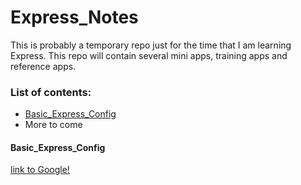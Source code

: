 # Express_Notes
This is probably a temporary repo just for the time that I am learning Express.
This repo will contain several mini apps, training apps and reference apps.

### List of contents:
- [Basic_Express_Config](https://github.com/OGsoundFX/Express_Notes/new/master?readme=1#basic_express_config)
- More to come

#### Basic_Express_Config
[link to Google!](http://google.com)
